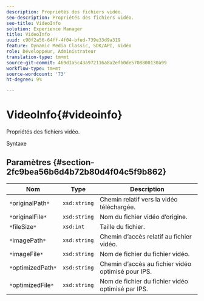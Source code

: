 ```yaml
---
description: Propriétés des fichiers vidéo.
seo-description: Propriétés des fichiers vidéo.
seo-title: VideoInfo
solution: Experience Manager
title: VideoInfo
uuid: c90f2a56-64ff-4f04-bfed-739e33d9a319
feature: Dynamic Media Classic, SDK/API, Vidéo
role: Développeur, Administrateur
translation-type: tm+mt
source-git-commit: 469d1a5c43a972116a8a2efb0de5708800130a99
workflow-type: tm+mt
source-wordcount: '73'
ht-degree: 9%

---
```



# VideoInfo{#videoinfo}

Propriétés des fichiers vidéo.

Syntaxe

## Paramètres {#section-2fc9bea56b6d4b72b80d4f04c5f9b862}

| Nom | Type | Description |
|---|---|---|
| `*`originalPath`*` | `xsd:string` | Chemin relatif vers la vidéo téléchargée. |
| `*`originalFile`*` | `xsd:string` | Nom du fichier vidéo d’origine. |
| `*`fileSize`*` | `xsd:int` | Taille du fichier. |
| `*`imagePath`*` | `xsd:string` | Chemin d’accès relatif au fichier vidéo. |
| `*`imageFile`*` | `xsd:string` | Nom de fichier du fichier vidéo. |
| `*`optimizedPath`*` | `xsd:string` | Chemin d’accès au fichier vidéo optimisé pour IPS. |
| `*`optimizedFile`*` | `xsd:string` | Nom de fichier du fichier vidéo optimisé par IPS. |


